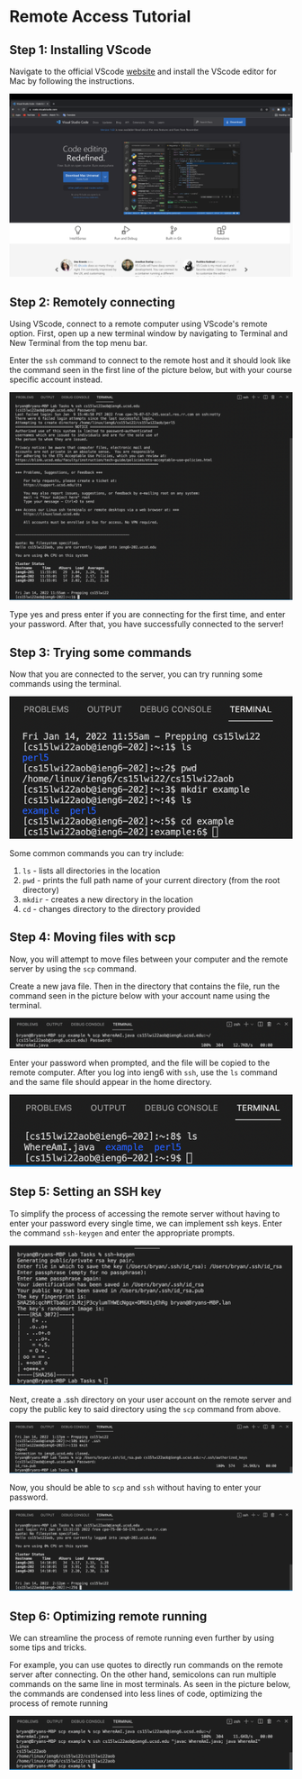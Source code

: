 # Remote Access Tutorial

## Step 1: Installing VScode

Navigate to the official VScode  [website](https://code.visualstudio.com/) and install the VScode editor for Mac by following the instructions. 

![Image](step1.png)

## Step 2: Remotely connecting 

Using VScode, connect to a remote computer using VScode's remote option. First, open up a new terminal window by navigating to Terminal and New Terminal from the top menu bar. 

Enter the `ssh` command to connect to the remote host and it should look like the command seen in the first line of the picture below, but with your course specific account instead. 

![Image](step2p1.png)

Type yes and press enter if you are connecting for the first time, and enter your password. After that, you have successfully connected to the server!

## Step 3: Trying some commands

Now that you are connected to the server, you can try running some commands using the terminal. 

![Image](step3.png)

Some common commands you can try include:
1. `ls` - lists all directories in the location 
2. `pwd` - prints the full path name of your current directory (from the root directory)
3. `mkdir` - creates a new directory in the location 
4. `cd` - changes directory to the directory provided

## Step 4: Moving files with scp 
Now, you will attempt to move files between your computer and the remote server by using the `scp` command. 

Create a new java file. Then in the directory that contains the file, run the command seen in the picture below with your account name using the terminal. 

![Image](step4.png)

Enter your password when prompted, and the file will be copied to the remote computer. After you log into ieng6 with `ssh`, use the `ls` command and the same file should appear in the home directory. 

![Image](step4p2.png)

## Step 5: Setting an SSH key

To simplify the process of accessing the remote server without having to enter your password every single time, we can implement ssh keys. Enter the command `ssh-keygen` and enter the appropriate prompts. 

![Image](step5.png)

Next, create a .ssh directory on your user account on the remote server and copy the public key to said directory using the `scp` command from above. 

![Image](step5p2.png)

Now, you should be able to `scp` and `ssh` without having to enter your password. 

![Image](step5p3.png)

## Step 6: Optimizing remote running

We can streamline the process of remote running even further by using some tips and tricks.

For example, you can use quotes to directly run commands on the remote server after connecting. On the other hand, semicolons can run multiple commands on the same line in most terminals. As seen in the picture below, the commands are condensed into less lines of code, optimizing the process of remote running

![Image](step6.png)